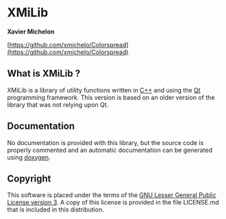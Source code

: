 # XMiLib

**Xavier Michelon**

[https://github.com/xmichelo/Colorspread](https://github.com/xmichelo/Colorspread)

## What is XMiLib ?

XMiLib is a library of utility functions written in [C++][] and using the [Qt][] programming framework. This version is based on an older version of the library that was not relying upon Qt.
 
## Documentation

No documentation is provided with this library, but the source code is properly commented and an automatic documentation can be generated using [doxygen][].

## Copyright

This software is placed under the terms of the [GNU Lesser General Public License version 3][]. 
A copy of this license is provided in the file LICENSE.md that is included in this distribution.

[C++]: https://en.wikipedia.org/wiki/C%2B%2B
[Qt]: https://www.qt.io
[doxygen]: http://www.stack.nl/~dimitri/doxygen
[GNU Lesser General Public License version 3]: https://www.gnu.org/licenses/lgpl-3.0-standalone.html
